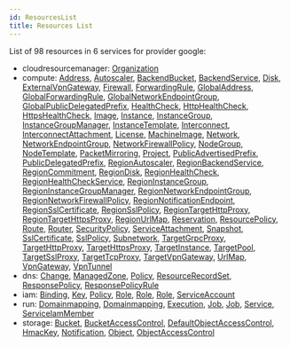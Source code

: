 ```yaml
---
id: ResourcesList
title: Resources List
---
```

List of 98 resources in 6 services for provider google:

* cloudresourcemanager: 
[Organization](./cloudresourcemanager/Organization.md)
* compute: 
[Address](./compute/Address.md), [Autoscaler](./compute/Autoscaler.md), [BackendBucket](./compute/BackendBucket.md), [BackendService](./compute/BackendService.md), [Disk](./compute/Disk.md), [ExternalVpnGateway](./compute/ExternalVpnGateway.md), [Firewall](./compute/Firewall.md), [ForwardingRule](./compute/ForwardingRule.md), [GlobalAddress](./compute/GlobalAddress.md), [GlobalForwardingRule](./compute/GlobalForwardingRule.md), [GlobalNetworkEndpointGroup](./compute/GlobalNetworkEndpointGroup.md), [GlobalPublicDelegatedPrefix](./compute/GlobalPublicDelegatedPrefix.md), [HealthCheck](./compute/HealthCheck.md), [HttpHealthCheck](./compute/HttpHealthCheck.md), [HttpsHealthCheck](./compute/HttpsHealthCheck.md), [Image](./compute/Image.md), [Instance](./compute/Instance.md), [InstanceGroup](./compute/InstanceGroup.md), [InstanceGroupManager](./compute/InstanceGroupManager.md), [InstanceTemplate](./compute/InstanceTemplate.md), [Interconnect](./compute/Interconnect.md), [InterconnectAttachment](./compute/InterconnectAttachment.md), [License](./compute/License.md), [MachineImage](./compute/MachineImage.md), [Network](./compute/Network.md), [NetworkEndpointGroup](./compute/NetworkEndpointGroup.md), [NetworkFirewallPolicy](./compute/NetworkFirewallPolicy.md), [NodeGroup](./compute/NodeGroup.md), [NodeTemplate](./compute/NodeTemplate.md), [PacketMirroring](./compute/PacketMirroring.md), [Project](./compute/Project.md), [PublicAdvertisedPrefix](./compute/PublicAdvertisedPrefix.md), [PublicDelegatedPrefix](./compute/PublicDelegatedPrefix.md), [RegionAutoscaler](./compute/RegionAutoscaler.md), [RegionBackendService](./compute/RegionBackendService.md), [RegionCommitment](./compute/RegionCommitment.md), [RegionDisk](./compute/RegionDisk.md), [RegionHealthCheck](./compute/RegionHealthCheck.md), [RegionHealthCheckService](./compute/RegionHealthCheckService.md), [RegionInstanceGroup](./compute/RegionInstanceGroup.md), [RegionInstanceGroupManager](./compute/RegionInstanceGroupManager.md), [RegionNetworkEndpointGroup](./compute/RegionNetworkEndpointGroup.md), [RegionNetworkFirewallPolicy](./compute/RegionNetworkFirewallPolicy.md), [RegionNotificationEndpoint](./compute/RegionNotificationEndpoint.md), [RegionSslCertificate](./compute/RegionSslCertificate.md), [RegionSslPolicy](./compute/RegionSslPolicy.md), [RegionTargetHttpProxy](./compute/RegionTargetHttpProxy.md), [RegionTargetHttpsProxy](./compute/RegionTargetHttpsProxy.md), [RegionUrlMap](./compute/RegionUrlMap.md), [Reservation](./compute/Reservation.md), [ResourcePolicy](./compute/ResourcePolicy.md), [Route](./compute/Route.md), [Router](./compute/Router.md), [SecurityPolicy](./compute/SecurityPolicy.md), [ServiceAttachment](./compute/ServiceAttachment.md), [Snapshot](./compute/Snapshot.md), [SslCertificate](./compute/SslCertificate.md), [SslPolicy](./compute/SslPolicy.md), [Subnetwork](./compute/Subnetwork.md), [TargetGrpcProxy](./compute/TargetGrpcProxy.md), [TargetHttpProxy](./compute/TargetHttpProxy.md), [TargetHttpsProxy](./compute/TargetHttpsProxy.md), [TargetInstance](./compute/TargetInstance.md), [TargetPool](./compute/TargetPool.md), [TargetSslProxy](./compute/TargetSslProxy.md), [TargetTcpProxy](./compute/TargetTcpProxy.md), [TargetVpnGateway](./compute/TargetVpnGateway.md), [UrlMap](./compute/UrlMap.md), [VpnGateway](./compute/VpnGateway.md), [VpnTunnel](./compute/VpnTunnel.md)
* dns: 
[Change](./dns/Change.md), [ManagedZone](./dns/ManagedZone.md), [Policy](./dns/Policy.md), [ResourceRecordSet](./dns/ResourceRecordSet.md), [ResponsePolicy](./dns/ResponsePolicy.md), [ResponsePolicyRule](./dns/ResponsePolicyRule.md)
* iam: 
[Binding](./iam/Binding.md), [Key](./iam/Key.md), [Policy](./iam/Policy.md), [Role](./iam/Role.md), [Role](./iam/Role.md), [Role](./iam/Role.md), [ServiceAccount](./iam/ServiceAccount.md)
* run: 
[Domainmapping](./run/Domainmapping.md), [Domainmapping](./run/Domainmapping.md), [Execution](./run/Execution.md), [Job](./run/Job.md), [Job](./run/Job.md), [Service](./run/Service.md), [ServiceIamMember](./run/ServiceIamMember.md)
* storage: 
[Bucket](./storage/Bucket.md), [BucketAccessControl](./storage/BucketAccessControl.md), [DefaultObjectAccessControl](./storage/DefaultObjectAccessControl.md), [HmacKey](./storage/HmacKey.md), [Notification](./storage/Notification.md), [Object](./storage/Object.md), [ObjectAccessControl](./storage/ObjectAccessControl.md)